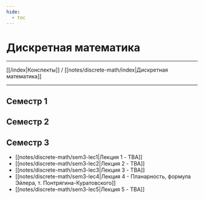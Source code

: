 ```yaml
---
hide: 
  - toc
---
```

# Дискретная математика

---

[[/index|Конспекты]] / [[notes/discrete-math/index|Дискретная математика]]

---

## Семестр 1

## Семестр 2

## Семестр 3
- [[notes/discrete-math/sem3-lec1|Лекция 1 - TBA]]
- [[notes/discrete-math/sem3-lec2|Лекция 2 - TBA]]
- [[notes/discrete-math/sem3-lec3|Лекция 3 - TBA]]
- [[notes/discrete-math/sem3-lec4|Лекция 4 - Планарность, формула Эйлера, т. Понтрягина-Куратовского]]
- [[notes/discrete-math/sem3-lec5|Лекция 5 - TBA]]
